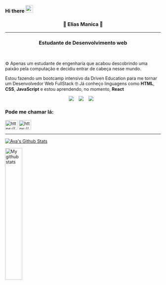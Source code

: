 ### Hi there <img src="https://github.com/TheDudeThatCode/TheDudeThatCode/blob/master/Assets/Hi.gif" width="24" />

<h3 align="center">🤔 Elias Manica 🤔</h3>

---

<h3 align="center">Estudante de Desenvolvimento web </h3><br>

⚙️ Apenas um estudante de engenharia que acabou descobrindo uma paixão pela computação e decidiu entrar de cabeça nesse mundo. 

Estou fazendo um bootcamp intensivo da Driven Education para me tornar um Desenvolvedor Web FullStack 🤓 
Já conheço linguagens como **HTML**, **CSS**, **JavaScript** e estou aprendendo, no momento, **React**

<p align='center'>
  
  <a>
    <img src="https://img.shields.io/badge/HTML5-E34F26?style=for-the-badge&logo=html5&logoColor=white" />
  </a>&nbsp;&nbsp;
  <a >
    <img src="https://img.shields.io/badge/CSS3-1572B6?style=for-the-badge&logo=css3&logoColor=white" />        
  </a>&nbsp;&nbsp;
  <a >
    <img src="https://img.shields.io/badge/React-20232A?style=for-the-badge&logo=react&logoColor=61DAFB" />        
  </a>&nbsp;&nbsp;
  
  
  
</p>

<h3 align="left">Pode me chamar lá:</h3>
<p align="left">
  <a href="https://linkedin.com/in/eliasmanica/" target="_blank"><img align="center" src="https://raw.githubusercontent.com/rahuldkjain/github-profile-readme-generator/master/src/images/icons/Social/linked-in-alt.svg" alt="https://www.linkedin.com/in/eliasmanica/" height="30" width="40" /></a>
  <a href="https://instagram.com/eliasmanica/" target="_blank"><img align="center" src="https://raw.githubusercontent.com/rahuldkjain/github-profile-readme-generator/master/src/images/icons/Social/instagram.svg" alt="https://www.instagram.com/eliasmanica/" height="30" width="40" /></a>
</p>

---

[![Ava's Github Stats](https://github-readme-stats.vercel.app/api?username=Elias-Manica&show_icons=true&theme=dark)](https://github.com/Elias-Manica/github-readme-stats)

<img align="left" width="33%"  src="https://github-readme-stats.vercel.app/api/top-langs/?username=Elias-Manica&layout=compact&langs_count=10&theme=dark" alt="My github stats">
